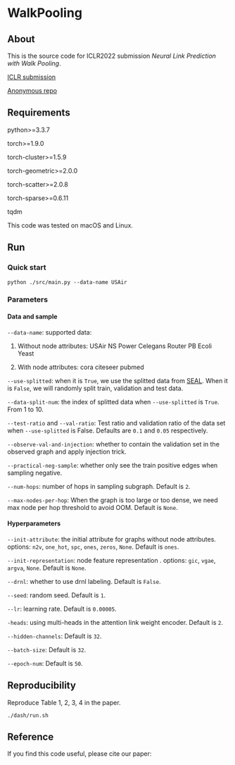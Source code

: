 # WalkPooling


## About

This is the source code for ICLR2022 submission _Neural Link Prediction with Walk Pooling_.

[ICLR submission](https://openreview.net/forum?id=CCu6RcUMwK0&referrer=%5BAuthor%20Console%5D(%2Fgroup%3Fid%3DICLR.cc%2F2022%2FConference%2FAuthors%23your-submissions))

[Anonymous repo](https://anonymous.4open.science/r/WalkPooling_Ano)


## Requirements

python>=3.3.7

torch>=1.9.0

torch-cluster>=1.5.9

torch-geometric>=2.0.0

torch-scatter>=2.0.8

torch-sparse>=0.6.11

tqdm

This code was tested on macOS and Linux.

## Run

### Quick start

	python ./src/main.py --data-name USAir

### Parameters

#### Data and sample

`--data-name`: supported data:

1. Without node attributes: USAir NS Power Celegans Router PB Ecoli Yeast

2. With node attributes: cora citeseer pubmed

`--use-splitted`: when it is `True`, we use the splitted data from [SEAL](https://github.com/muhanzhang/SEAL). When it is `False`, we will randomly split train, validation and test data.

`--data-split-num`: the index of splitted data when `--use-splitted` is `True`. From 1 to 10.

`--test-ratio` and `--val-ratio`: Test ratio and validation ratio of the data set when `--use-splitted` is False. Defaults are `0.1` and `0.05` respectively.

`--observe-val-and-injection`: whether to contain the validation set in the observed graph and apply injection trick.

`--practical-neg-sample`: whether only see the train positive edges when sampling negative.

`--num-hops`: number of hops in sampling subgraph. Default is `2`.

`--max-nodes-per-hop`: When the graph is too large or too dense, we need max node per hop threshold to avoid OOM. Default is `None`.


#### Hyperparameters

`--init-attribute`: the initial attribute for graphs without node attributes. options: `n2v`, `one_hot`, `spc`, `ones`, `zeros`, `None`. Default is `ones`.

`--init-representation`: node feature representation . options:  `gic`, `vgae`, `argva`, `None`. Default is `None`.

`--drnl`: whether to use drnl labeling. Default is `False`.

`--seed`: random seed. Default is `1`.

`--lr`: learning rate. Default is `0.00005`.

`-heads`: using multi-heads in the attention link weight encoder. Default is `2`.

`--hidden-channels`: Default is `32`.

`--batch-size`: Default is `32`.

`--epoch-num`: Default is `50`.



## Reproducibility


Reproduce Table 1, 2, 3, 4 in the paper.

	./dash/run.sh

## Reference


If you find this code useful, please cite our paper:


